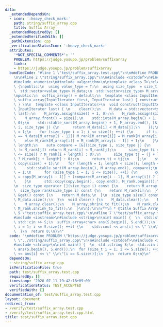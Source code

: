 ```yaml
---
data:
  _extendedDependsOn:
  - icon: ':heavy_check_mark:'
    path: string/suffix_array.cpp
    title: Suffix Array
  _extendedRequiredBy: []
  _extendedVerifiedWith: []
  _pathExtension: cpp
  _verificationStatusIcon: ':heavy_check_mark:'
  attributes:
    '*NOT_SPECIAL_COMMENTS*': ''
    PROBLEM: https://judge.yosupo.jp/problem/suffixarray
    links:
    - https://judge.yosupo.jp/problem/suffixarray
  bundledCode: "#line 1 \"test/suffix_array.test.cpp\"\n\n#define PROBLEM \"https://judge.yosupo.jp/problem/suffixarray\"\
    \n\n#line 2 \"string/suffix_array.cpp\"\n\n#include <cstddef>\n#include <vector>\n\
    #include <numeric>\n#include <algorithm>\n\ntemplate <class T>\nclass suffix_array\
    \ {\npublic:\n  using value_type = T;\n  using size_type  = size_t;\n\nprivate:\n\
    \  std::vector<value_type> M_data;\n  std::vector<size_type> M_array, M_rank;\n\
    \npublic:\n  suffix_array() = default;\n  template <class InputIterator>\n  explicit\
    \ suffix_array(InputIterator first, InputIterator last) { construct(first, last);\
    \ } \n\n  template <class InputIterator>\n  void construct(InputIterator first,\
    \ InputIterator last) { \n    clear();\n    M_data = std::vector<typename InputIterator::value_type>(first,\
    \ last);\n    M_array.assign(size() + 1, 0);\n    M_rank.assign(size() + 1, 0);\n\
    \    M_array.front() = size();\n    std::iota(M_array.begin() + 1, M_array.end(),\
    \ 0);\n    std::stable_sort(M_array.begin() + 1, M_array.end(), [&](size_type\
    \ i, size_type j) {\n      return M_data[i] < M_data[j];\n    });\n    M_rank[M_array[0]]\
    \ = 1;\n    for (size_type i = 1; i <= size(); ++i) {\n      if (i > 1 && M_data[M_array[i]]\
    \ == M_data[M_array[i - 1]]) M_rank[M_array[i]] = M_rank[M_array[i - 1]];\n  \
    \    else M_rank[M_array[i]] = M_rank[M_array[i - 1]] + 1;\n    }\n    size_type\
    \ length;\n    auto compare = [&](size_type i, size_type j) {\n      if (M_rank[i]\
    \ != M_rank[j]) return M_rank[i] < M_rank[j];\n      size_type ti = (i + length\
    \ <= size() ? M_rank[i + length] : 0);\n      size_type tj = (j + length <= size()\
    \ ? M_rank[j + length] : 0);\n      return ti < tj;\n    };\n    std::vector<size_type>\
    \ copy(size() + 1);\n    for (length = 1; length < size(); length <<= 1) {\n \
    \     std::stable_sort(M_array.begin(), M_array.end(), compare);\n      copy[M_array[0]]\
    \ = 1;\n      for (size_type i = 1; i <= size(); ++i) {\n        copy[M_array[i]]\
    \ = copy[M_array[i - 1]] + (compare(M_array[i - 1], M_array[i]) ? 1 : 0);\n  \
    \    }\n      std::copy(copy.begin(), copy.end(), M_rank.begin());\n    }\n  }\n\
    \n  size_type operator [](size_type i) const {\n    return M_array[i];\n  }\n\
    \  size_type rank(size_type i) const {\n    return M_rank[i];\n  }\n\n  std::vector<value_type>\
    \ &get() const {\n    return M_data;\n  }\n  size_type size() const {\n    return\
    \ M_data.size();\n  }\n  void clear() {\n    M_data.clear();\n    M_data.shrink_to_fit();\n\
    \    M_array.clear();\n    M_array.shrink_to_fit();\n    M_rank.clear();\n   \
    \ M_rank.shrink_to_fit();\n  }\n\n};\n\n/**\n * @title Suffix Array\n */\n#line\
    \ 5 \"test/suffix_array.test.cpp\"\n\n#line 7 \"test/suffix_array.test.cpp\"\n\
    #include <iostream>\n#include <string>\n\nint main() {  \n  std::string S;\n \
    \ std::cin >> S;\n  suffix_array<char> ans(S.begin(), S.end());\n  for (size_t\
    \ i = 1; i <= S.size(); ++i) {\n    std::cout << ans[i] << \" \\n\"[i == S.size()];\n\
    \  }\n  return 0;\n}\n"
  code: "\n#define PROBLEM \"https://judge.yosupo.jp/problem/suffixarray\"\n\n#include\
    \ \"../string/suffix_array.cpp\"\n\n#include <cstddef>\n#include <iostream>\n\
    #include <string>\n\nint main() {  \n  std::string S;\n  std::cin >> S;\n  suffix_array<char>\
    \ ans(S.begin(), S.end());\n  for (size_t i = 1; i <= S.size(); ++i) {\n    std::cout\
    \ << ans[i] << \" \\n\"[i == S.size()];\n  }\n  return 0;\n}\n"
  dependsOn:
  - string/suffix_array.cpp
  isVerificationFile: true
  path: test/suffix_array.test.cpp
  requiredBy: []
  timestamp: '2020-07-11 19:42:18+09:00'
  verificationStatus: TEST_ACCEPTED
  verifiedWith: []
documentation_of: test/suffix_array.test.cpp
layout: document
redirect_from:
- /verify/test/suffix_array.test.cpp
- /verify/test/suffix_array.test.cpp.html
title: test/suffix_array.test.cpp
---
```

